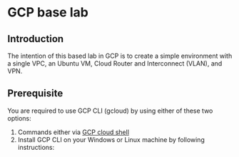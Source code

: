# GCP base lab

## Introduction

The intention of this based lab in GCP is to create a simple environment with a single VPC, an Ubuntu VM, Cloud Router and Interconnect (VLAN), and VPN.

## Prerequisite

You are required to use GCP CLI (gcloud) by using either of these two options:

1) Commands either via [GCP cloud shell](https://shell.cloud.google.com)
2) Install GCP CLI on your Windows or Linux machine by following instructions:
